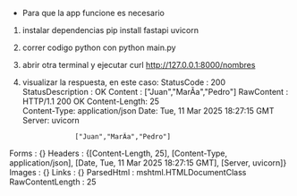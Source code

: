 * Para que la app funcione es necesario
1) instalar dependencias pip install fastapi uvicorn
2) correr codigo python con python main.py
3) abrir otra terminal y ejecutar curl http://127.0.0.1:8000/nombres
4) visualizar la respuesta, en este caso:
StatusCode        : 200
StatusDescription : OK
Content           : ["Juan","MarÃ­a","Pedro"]
RawContent        : HTTP/1.1 200 OK
                    Content-Length: 25       
                    Content-Type: application/json
                    Date: Tue, 11 Mar 2025 18:27:15 GMT
                    Server: uvicorn

                    ["Juan","MarÃ­a","Pedro"]
Forms             : {}
Headers           : {[Content-Length, 25], [Content-Type, application/json], [Date, Tue, 11 Mar 2025 18:27:15 GMT], [Server, uvicorn]}
Images            : {}
Links             : {}
ParsedHtml        : mshtml.HTMLDocumentClass
RawContentLength  : 25
